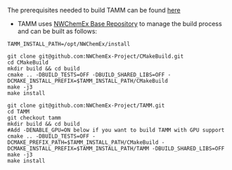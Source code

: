 
The prerequisites needed to build TAMM can be found [here](dox/prerequisites.md) 

- TAMM uses [NWChemEx Base Repository](https://github.com/NWChemEx-Project/CMakeBuild) to manage the build process and can be built as follows:

```
TAMM_INSTALL_PATH=/opt/NWChemEx/install

git clone git@github.com:NWChemEx-Project/CMakeBuild.git
cd CMakeBuild
mkdir build && cd build
cmake .. -DBUILD_TESTS=OFF -DBUILD_SHARED_LIBS=OFF -DCMAKE_INSTALL_PREFIX=$TAMM_INSTALL_PATH/CMakeBuild
make -j3
make install
```

```
git clone git@github.com:NWChemEx-Project/TAMM.git
cd TAMM
git checkout tamm
mkdir build && cd build
#Add -DENABLE_GPU=ON below if you want to build TAMM with GPU support
cmake .. -DBUILD_TESTS=OFF -DCMAKE_PREFIX_PATH=$TAMM_INSTALL_PATH/CMakeBuild -DCMAKE_INSTALL_PREFIX=$TAMM_INSTALL_PATH/TAMM -DBUILD_SHARED_LIBS=OFF 
make -j3
make install
```

